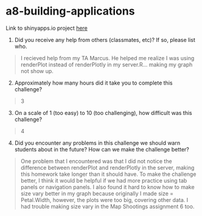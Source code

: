 # a8-building-applications
Link to shinyapps.io project [here]()
1. Did you receive any help from others (classmates, etc)? If so, please list who.
> I recieved help from my TA Marcus. He helped me realize I was using renderPlot instead of renderPlotly in my server.R... making my graph not show up.

2. Approximately how many hours did it take you to complete this challenge?
> 3

3. On a scale of 1 (too easy) to 10 (too challenging), how difficult was this challenge?
> 4

4. Did you encounter any problems in this challenge we should warn students about in the future? How can we make the challenge better?
> One problem that I encountered was that I did not notice the difference between renderPlot and renderPlotly in the server, making this homework take longer than it should have. To make the challenge better, I think it would be helpful if we had more practice using tab panels or navigation panels. I also found it hard to know how to make size vary better in my graph because originally I made size = Petal.Width, however, the plots were too big, covering other data. I had trouble making size vary in the Map Shootings assignment 6 too.
